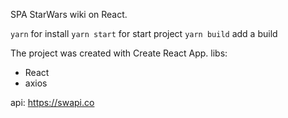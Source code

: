SPA StarWars wiki on React.

`yarn` for install
`yarn start` for start project
`yarn build` add a build
 
The project was created with Create React App.
libs:
- React
- axios

api: https://swapi.co

